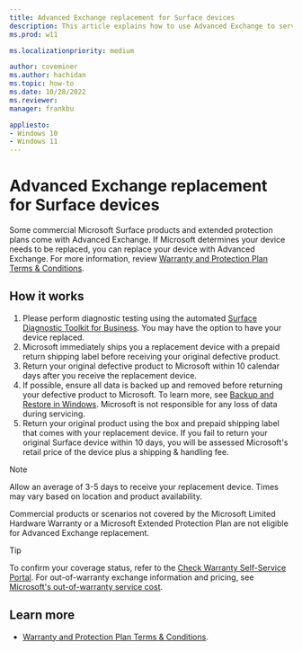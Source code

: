 ```yaml
---
title: Advanced Exchange replacement for Surface devices
description: This article explains how to use Advanced Exchange to service or repair eligible Surface devices.
ms.prod: w11

ms.localizationpriority: medium

author: coveminer
ms.author: hachidan
ms.topic: how-to
ms.date: 10/28/2022
ms.reviewer: 
manager: frankbu

appliesto:
- Windows 10
- Windows 11
---
```


# Advanced Exchange replacement for Surface devices

Some commercial Microsoft Surface products and extended protection plans come with Advanced Exchange. If Microsoft determines your device needs to be replaced, you can replace your device with Advanced Exchange. For more information, review [Warranty and Protection Plan Terms & Conditions](https://support.microsoft.com/windows/warranty-and-protection-plan-terms-conditions-eedf7a23-84a7-1a47-480b-0e10503eedf5).

## How it works

1. Please perform diagnostic testing using the automated [Surface Diagnostic Toolkit for Business](surface-diagnostic-toolkit-business.md). You may have the option to have your device replaced. 
1. Microsoft immediately ships you a replacement device with a prepaid return shipping label before receiving your original defective product.
1. Return your original defective product to Microsoft within 10 calendar days after you receive the replacement device.
1. If possible, ensure all data is backed up and removed before returning your defective product to Microsoft. To learn more, see [Backup and Restore in Windows](https://support.microsoft.com/topic/352091d2-bb9d-3ea3-ed18-52ef2b88cbef). Microsoft is not responsible for any loss of data during servicing.    
1. Return your original product using the box and prepaid shipping label that comes with your replacement device. If you fail to return your original Surface device within 10 days, you will be assessed Microsoft's retail price of the device plus a shipping & handling fee.  

> [!NOTE]
> Allow an average of 3-5 days to receive your replacement device. Times may vary based on location and product availability.

Commercial products or scenarios not covered by the Microsoft Limited Hardware Warranty or a Microsoft Extended Protection Plan are not eligible for Advanced Exchange replacement. 

> [!TIP]
> To confirm your coverage status, refer to the [Check Warranty Self-Service Portal](https://mybusinessservice.surface.com/CheckWarranty/CheckWarranty). For out-of-warranty exchange information and pricing, see [Microsoft's out-of-warranty service cost](https://support.microsoft.com/topic/how-much-does-out-of-warranty-service-cost-for-your-surface-device-or-accessory-4c77ac8a-e8c3-d0e4-7e8a-a29f768d43ff).
 

## Learn more

- [Warranty and Protection Plan Terms & Conditions](https://support.microsoft.com/windows/warranty-and-protection-plan-terms-conditions-eedf7a23-84a7-1a47-480b-0e10503eedf5).